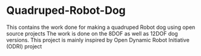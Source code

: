 # Quadruped-Robot-Dog
This contains the work done for making a quadruped Robot dog using open source projects 
The work is done on the 8DOF as well as 12DOF dog versions.
This project is mainly inspired by Open Dynamic Robot Initiative (ODRI) project 
